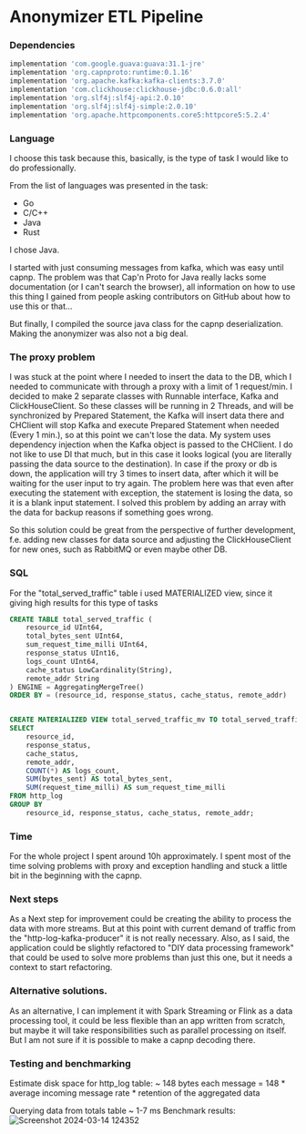 # Anonymizer ETL Pipeline

### Dependencies

```gradle
implementation 'com.google.guava:guava:31.1-jre'
implementation 'org.capnproto:runtime:0.1.16'
implementation 'org.apache.kafka:kafka-clients:3.7.0'
implementation 'com.clickhouse:clickhouse-jdbc:0.6.0:all'
implementation 'org.slf4j:slf4j-api:2.0.10'
implementation 'org.slf4j:slf4j-simple:2.0.10'
implementation 'org.apache.httpcomponents.core5:httpcore5:5.2.4'
```

### Language

I choose this task because this, basically, is the type of task I would like to do professionally.

From the list of languages was presented in the task:
  * Go
  * C/C++
  * Java
  * Rust

I chose Java.

I started with just consuming messages from kafka, which was easy until capnp. The problem was that Cap'n Proto for Java really lacks some documentation (or I can't search the browser), all information on how to use this thing I gained from people asking contributors on GitHub about how to use this or that...

But finally, I compiled the source java class for the capnp deserialization. Making the anonymizer was also not a big deal.

### The proxy problem
I was stuck at the point where I needed to insert the data to the DB, which I needed to communicate with through a proxy with a limit of 1 request/min. I decided to make 2 separate classes with Runnable interface, Kafka and ClickHouseClient. So these classes will be running in 2 Threads, and will be synchronized by Prepared Statement, the Kafka will insert data there and CHClient will stop Kafka and execute Prepared Statement when needed (Every 1 min.), so at this point we can't lose the data. My system uses dependency injection when the Kafka object is passed to the CHClient. I do not like to use DI that much, but in this case it looks logical (you are literally passing the data source to the destination). In case if the proxy or db is down, the application will try 3 times to insert data, after which it will be waiting for the user input to try again. The problem here was that even after executing the statement with exception, the statement is losing the data, so it is a blank input statement. I solved this problem by adding an array with the data for backup reasons if something goes wrong.

So this solution could be great from the perspective of further development, f.e. adding new classes for data source and adjusting the ClickHouseClient for new ones, such as RabbitMQ or even maybe other DB.

### SQL

For the "total_served_traffic" table i used MATERIALIZED view, since it giving high results for this type of tasks

```SQL
CREATE TABLE total_served_traffic (
    resource_id UInt64,
    total_bytes_sent UInt64,
    sum_request_time_milli UInt64,
    response_status UInt16,
    logs_count UInt64,
    cache_status LowCardinality(String),
    remote_addr String
) ENGINE = AggregatingMergeTree()
ORDER BY = (resource_id, response_status, cache_status, remote_addr)


CREATE MATERIALIZED VIEW total_served_traffic_mv TO total_served_traffic AS
SELECT
    resource_id,
    response_status,
    cache_status,
    remote_addr,
    COUNT(*) AS logs_count,
    SUM(bytes_sent) AS total_bytes_sent,
    SUM(request_time_milli) AS sum_request_time_milli
FROM http_log
GROUP BY
    resource_id, response_status, cache_status, remote_addr;
```

### Time
For the whole project I spent around 10h approximately. I spent most of the time solving problems with proxy and exception handling and stuck a little bit in the beginning with the capnp.

### Next steps
As a Next step for improvement could be creating the ability to process the data with more streams. But at this point with current demand of traffic from the "http-log-kafka-producer" it is not really necessary. Also, as I said, the application could be slightly refactored to "DIY data processing framework" that could be used to solve more problems than just this one, but it needs a context to start refactoring.

### Alternative solutions.
As an alternative, I can implement it with Spark Streaming or Flink as a data processing tool, it could be less flexible than an app written from scratch, but maybe it will take responsibilities such as parallel processing on itself. But I am not sure if it is possible to make a capnp decoding there.

### Testing and benchmarking

Estimate disk space for http_log table:
~ 148 bytes each message
= 148 * average incoming message rate * retention of the aggregated data

Querying data from totals table ~ 1-7 ms
Benchmark results:
![Screenshot 2024-03-14 124352](https://github.com/vinogradowvw/IpAnonymizerPipeline/assets/143388794/cf08b354-e0d3-441b-9527-1d9640dc9e6b)
